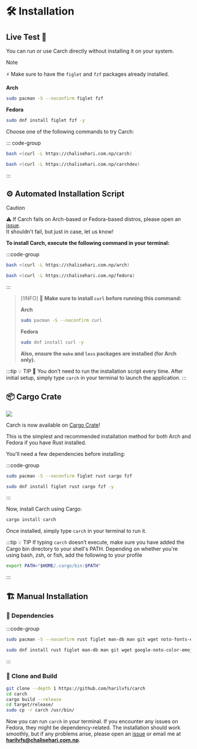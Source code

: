 # 🛠️ Installation

## Live Test 🎯

You can run or use Carch directly without installing it on your system.

> [!NOTE]  
> ⚡ Make sure to have the `figlet` and `fzf` packages already installed.  
>
> **Arch**  
> ```sh 
> sudo pacman -S --noconfirm figlet fzf
> ```
> **Fedora**  
> ```sh 
> sudo dnf install figlet fzf -y
> ```

Choose one of the following commands to try Carch:

::: code-group

```sh [⭐ Stable Version]
bash <(curl -L https://chalisehari.com.np/carch)
```

```sh [🧪 Dev Version]
bash <(curl -L https://chalisehari.com.np/carchdev)
```
:::

## ⚙️ Automated Installation Script

> [!CAUTION]
> ⚠️ If Carch fails on Arch-based or Fedora-based distros, please open an [issue](https://github.com/harilvfs/carch/issues).  
> It shouldn't fail, but just in case, let us know!  


**To install Carch, execute the following command in your terminal:**

:::code-group

```sh [<i class="devicon-archlinux-plain"></i> Arch]
bash <(curl -L https://chalisehari.com.np/arch)
```

```sh [<i class="devicon-fedora-plain"></i> Fedora]
bash <(curl -L https://chalisehari.com.np/fedora)
```
:::

> [!INFO]
> 📢 **Make sure to install `curl` before running this command:** 
>
> **Arch**
> ```sh
> sudo pacman -S --noconfirm curl 
> ```
> **Fedora**
> ```sh
> sudo dnf install curl -y  
> ```
> 
> **Also, ensure the `make` and `less` packages are installed (for Arch only).**

:::tip :bulb: TIP
📝 You don't need to run the installation script every time. After initial setup, simply type `carch` in your terminal to launch the application.
:::

## 📦 Cargo Crate

<img src="https://img.shields.io/crates/v/carch?style=for-the-badge&logo=rust&color=f5a97f&logoColor=fe640b&labelColor=171b22" >

Carch is now available on [Cargo Crate](https://crates.io/crates/carch)! 

This is the simplest and recommended installation method for both Arch and Fedora if you have Rust installed.  

You'll need a few dependencies before installing: 

:::code-group

```sh [<i class="devicon-archlinux-plain"></i> Arch]
sudo pacman -S --noconfirm figlet rust cargo fzf
```

```sh [<i class="devicon-fedora-plain"></i> Fedora]
sudo dnf install figlet rust cargo fzf -y
```
:::

Now, install Carch using Cargo:

```sh
cargo install carch
```

Once installed, simply type `carch` in your terminal to run it.

:::tip :bulb: TIP
If typing `carch` doesn’t execute, make sure you have added the Cargo bin directory to your shell's PATH. Depending on whether you're using bash, zsh, or fish, add the following to your profile

```sh
export PATH="$HOME/.cargo/bin:$PATH"
```

:::

## 🏗️ Manual Installation

### 📜 Dependencies

:::code-group

```sh [<i class="devicon-archlinux-plain"></i> Arch]
sudo pacman -S --noconfirm rust figlet man-db man git wget noto-fonts-emoji curl bash-completion ttf-nerd-fonts-symbols ttf-jetbrains-mono-nerd cargo fzf
```

```sh [<i class="devicon-fedora-plain"></i> Fedora]
sudo dnf install rust figlet man-db man git wget google-noto-color-emoji-fonts google-noto-emoji-fonts jetbrains-mono-fonts-all bash-completion-devel curl cargo fzf -y
```
:::

### 🔧 Clone and Build

```sh
git clone --depth 1 https://github.com/harilvfs/carch
cd carch
cargo build --release
cd target/release/
sudo cp -r carch /usr/bin/ 
```

Now you can run `carch` in your terminal. If you encounter any issues on Fedora, they might be dependency-related. The installation should work smoothly, but if any problems arise, please open an [issue](https://github.com/harilvfs/carch/issues) or email me at **harilvfs@chalisehari.com.np**.

